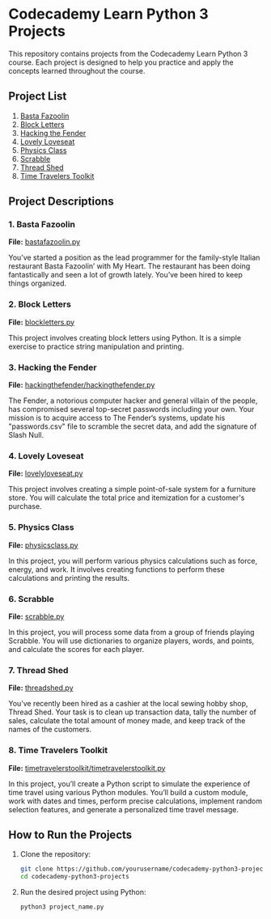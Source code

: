 # Codecademy Learn Python 3 Projects

This repository contains projects from the Codecademy Learn Python 3 course. Each project is designed to help you practice and apply the concepts learned throughout the course.

## Project List

1. [Basta Fazoolin](bastafazoolin.py)
2. [Block Letters](blockletters.py)
3. [Hacking the Fender](hackingthefender/hackingthefender.py)
4. [Lovely Loveseat](lovelyloveseat.py)
5. [Physics Class](physicsclass.py)
6. [Scrabble](scrabble.py)
7. [Thread Shed](threadshed.py)
8. [Time Travelers Toolkit](timetravelerstoolkit/timetravelerstoolkit.py)

## Project Descriptions

### 1. Basta Fazoolin
**File:** [bastafazoolin.py](bastafazoolin.py)

You’ve started a position as the lead programmer for the family-style Italian restaurant Basta Fazoolin’ with My Heart. The restaurant has been doing fantastically and seen a lot of growth lately. You’ve been hired to keep things organized.

### 2. Block Letters
**File:** [blockletters.py](blockletters.py)

This project involves creating block letters using Python. It is a simple exercise to practice string manipulation and printing.

### 3. Hacking the Fender
**File:** [hackingthefender/hackingthefender.py](hackingthefender/hackingthefender.py)

The Fender, a notorious computer hacker and general villain of the people, has compromised several top-secret passwords including your own. Your mission is to acquire access to The Fender‘s systems, update his "passwords.csv" file to scramble the secret data, and add the signature of Slash Null.

### 4. Lovely Loveseat
**File:** [lovelyloveseat.py](lovelyloveseat.py)

This project involves creating a simple point-of-sale system for a furniture store. You will calculate the total price and itemization for a customer's purchase.

### 5. Physics Class
**File:** [physicsclass.py](physicsclass.py)

In this project, you will perform various physics calculations such as force, energy, and work. It involves creating functions to perform these calculations and printing the results.

### 6. Scrabble
**File:** [scrabble.py](scrabble.py)

In this project, you will process some data from a group of friends playing Scrabble. You will use dictionaries to organize players, words, and points, and calculate the scores for each player.

### 7. Thread Shed
**File:** [threadshed.py](threadshed.py)

You’ve recently been hired as a cashier at the local sewing hobby shop, Thread Shed. Your task is to clean up transaction data, tally the number of sales, calculate the total amount of money made, and keep track of the names of the customers.

### 8. Time Travelers Toolkit
**File:** [timetravelerstoolkit/timetravelerstoolkit.py](timetravelerstoolkit/timetravelerstoolkit.py)

In this project, you’ll create a Python script to simulate the experience of time travel using various Python modules. You’ll build a custom module, work with dates and times, perform precise calculations, implement random selection features, and generate a personalized time travel message.

## How to Run the Projects

1. Clone the repository:

   ```sh
   git clone https://github.com/yourusername/codecademy-python3-projects.git
   cd codecademy-python3-projects
   ```

2. Run the desired project using Python:

   ```sh
   python3 project_name.py
   ```